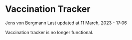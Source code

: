 Vaccination Tracker
================
Jens von Bergmann
Last updated at 11 March, 2023 - 17:06

Vaccination tracker is no longer functional.
